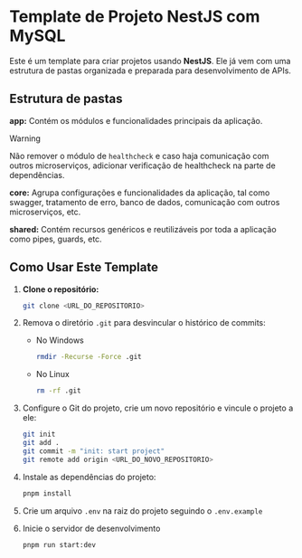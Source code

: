 # Template de Projeto NestJS com MySQL

Este é um template para criar projetos usando **NestJS**. Ele já vem com uma estrutura de pastas organizada e preparada para desenvolvimento de APIs.

## Estrutura de pastas

**app:** Contém os módulos e funcionalidades principais da aplicação.

> [!WARNING]
> Não remover o módulo de `healthcheck` e caso haja comunicação com outros microserviços, adicionar verificação de healthcheck na parte de dependências.

**core:** Agrupa configurações e funcionalidades da aplicação, tal como swagger, tratamento de erro, banco de dados, comunicação com outros microserviços, etc.

**shared:** Contém recursos genéricos e reutilizáveis por toda a aplicação como pipes, guards, etc.

## Como Usar Este Template

1. **Clone o repositório:**

   ```bash
   git clone <URL_DO_REPOSITORIO>
   ```

2. Remova o diretório `.git` para desvincular o histórico de commits:

   - No Windows

     ```bash
     rmdir -Recurse -Force .git
     ```

   - No Linux

     ```bash
     rm -rf .git
     ```

3. Configure o Git do projeto, crie um novo repositório e vincule o projeto a ele:

   ```bash
   git init
   git add .
   git commit -m "init: start project"
   git remote add origin <URL_DO_NOVO_REPOSITORIO>
   ```

4. Instale as dependências do projeto:

   ```bash
   pnpm install
   ```

5. Crie um arquivo `.env` na raiz do projeto seguindo o `.env.example`

6. Inicie o servidor de desenvolvimento

   ```bash
   pnpm run start:dev
   ```
